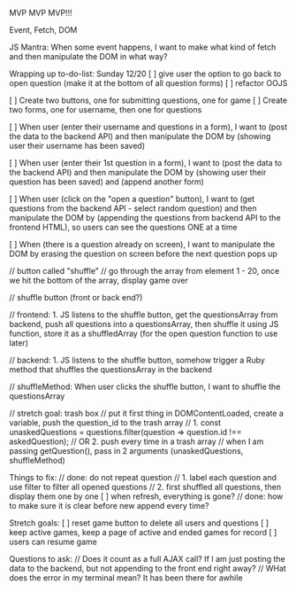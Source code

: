 MVP MVP MVP!!!

Event, Fetch, DOM

JS Mantra: When some event happens, I want to make what kind of fetch and then manipulate the DOM in what way?

Wrapping up to-do-list:
Sunday 12/20
[ ] give user the option to go back to open question (make it at the bottom of all question forms)
[ ] refactor OOJS 

[ ] Create two buttons, one for submitting questions, one for game
[ ] Create two forms, one for username, then one for questions
 
[ ] When user (enter their username and questions in a form), I want to (post the data to the backend API) and then manipulate the DOM by (showing user their username has been saved)

[ ] When user (enter their 1st question in a form), I want to (post the data to the backend API) and then manipulate the DOM by (showing user their question has been saved) and (append another form)

[ ] When user (click on the "open a question" button), I want to (get questions from the backend API - select random question) and then manipulate the DOM by (appending the questions from backend API to the frontend HTML), so users can see the questions ONE at a time

[ ] When (there is a question already on screen), I want to manipulate the DOM by erasing the question on screen before the next question pops up

// button called "shuffle"
// go through the array from element 1 - 20, once we hit the bottom of the array, display game over

// shuffle button (front or back end?)

// frontend: 1. JS listens to the shuffle button, get the questionsArray from backend, push all questions into a questionsArray, then shuffle it using JS function, store it as a shuffledArray (for the open question function to use later)

// backend: 1. JS listens to the shuffle button, somehow trigger a Ruby method that shuffles the questionsArray in the backend

// shuffleMethod: When user clicks the shuffle button, I want to shuffle the questionsArray 

// stretch goal: trash box
// put it first thing in DOMContentLoaded, create a variable, push the question_id to the trash array
// 1. const unaskedQuestions = questions.filter(question => question.id !== askedQuestion);
// OR 2. push every time in a trash array
// when I am passing getQuestion(), pass in 2 arguments (unaskedQuestions, shuffleMethod)


Things to fix:
// done: do not repeat question
// 1. label each question and use filter to filter all opened questions
// 2. first shuffled all questions, then display them one by one
[ ] when refresh, everything is gone?
// done: how to make sure it is clear before new append every time?



Stretch goals:
[ ] reset game button to delete all users and questions
[ ] keep active games, keep a page of active and ended games for record
[ ] users can resume game

Questions to ask:
// Does it count as a full AJAX call? If I am just posting the data to the backend, but not appending to the front end right away?
// WHat does the error in my terminal mean? It has been there for awhile